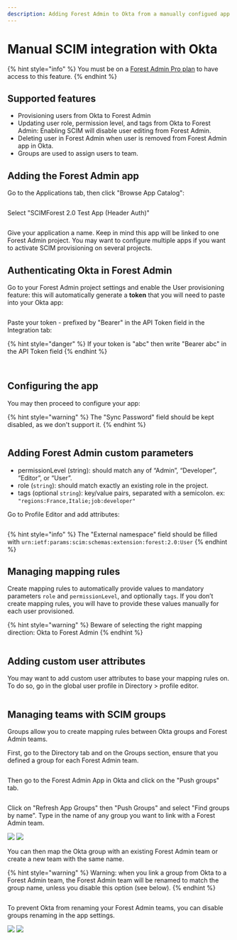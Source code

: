 ```yaml
---
description: Adding Forest Admin to Okta from a manually configued app
---
```


# Manual SCIM integration with Okta

{% hint style="info" %}
You must be on a [Forest Admin Pro plan](https://www.forestadmin.com/pricing) to have access to this feature.
{% endhint %}

## Supported features

- Provisioning users from Okta to Forest Admin
- Updating user role, permission level, and tags from Okta to Forest Admin: Enabling SCIM will disable user editing from Forest Admin.
- Deleting user in Forest Admin when user is removed from Forest Admin app in Okta.
- Groups are used to assign users to team.

## Adding the Forest Admin app

Go to the Applications tab, then click "Browse App Catalog":

<figure><img src="../../../.gitbook/assets/image (466).png" alt=""><figcaption></figcaption></figure>

​​​Select "SCIMForest 2.0 Test App (Header Auth)"

<figure><img src="../../../.gitbook/assets/image (463).png" alt=""><figcaption></figcaption></figure>

Give your application a name. Keep in mind this app will be linked to one Forest Admin project. You may want to configure multiple apps if you want to activate SCIM provisioning on several projects.

## Authenticating Okta in Forest Admin

Go to your Forest Admin project settings and enable the User provisioning feature: this will automatically generate a **token** that you will need to paste into your Okta app:​

<figure><img src="../../../.gitbook/assets/image (450).png" alt=""><figcaption></figcaption></figure>

Paste your token - prefixed by "Bearer" in the API Token field in the Integration tab:​​​​

{% hint style="danger" %}
If your token is "abc" then write "Bearer abc" in the API Token field
{% endhint %}

<figure><img src="../../../.gitbook/assets/image (499).png" alt=""><figcaption></figcaption></figure>

<figure><img src="../../../.gitbook/assets/image (487).png" alt=""><figcaption></figcaption></figure>

## Configuring the app

You may then proceed to configure your app:

{% hint style="warning" %}
The "Sync Password" field should be kept disabled, as we don't support it.
{% endhint %}

<figure><img src="../../../.gitbook/assets/image (500).png" alt=""><figcaption></figcaption></figure>

## Adding Forest Admin custom parameters

- permissionLevel (string): should match any of “Admin”, “Developer”, “Editor”, or “User”.
- role (`string`): should match exactly an existing role in the project.
- tags (optional `string`): key/value pairs, separated with a semicolon. ex: `"regions:France,Italie;job:developer"`

Go to Profile Editor and add attributes:

<figure><img src="../../../.gitbook/assets/image (536).png" alt=""><figcaption></figcaption></figure>

{% hint style="info" %}
The "External namespace" field should be filled with `urn:ietf:params:scim:schemas:extension:forest:2.0:User`
{% endhint %}

## Managing mapping rules

Create mapping rules to automatically provide values to mandatory parameters `role` and `permissionLevel`, and optionally `tags`. If you don’t create mapping rules, you will have to provide these values manually for each user provisioned.

{% hint style="warning" %}
Beware of selecting the right mapping direction: Okta to Forest Admin
{% endhint %}

<figure><img src="../../../.gitbook/assets/image (2) (2).png" alt=""><figcaption></figcaption></figure>

## Adding custom user attributes

You may want to add custom user attributes to base your mapping rules on. To do so, go in the global user profile in Directory > profile editor.

<figure><img src="../../../.gitbook/assets/image (571).png" alt=""><figcaption></figcaption></figure>

## Managing teams with SCIM groups

Groups allow you to create mapping rules between Okta groups and Forest Admin teams.

First, go to the Directory tab and on the Groups section, ensure that you defined a group for each Forest Admin team.

<figure><img src="../../../.gitbook/assets/image (584).png" alt=""><figcaption></figcaption></figure>

Then go to the Forest Admin App in Okta and click on the "Push groups" tab.

<figure><img src="../../../.gitbook/assets/image (596).png" alt=""><figcaption></figcaption></figure>

Click on "Refresh App Groups" then "Push Groups" and select "Find groups by name". Type in the name of any group you want to link with a Forest Admin team.

![](<../../../.gitbook/assets/image (582).png>) ![](<../../../.gitbook/assets/image (583).png>)

You can then map the Okta group with an existing Forest Admin team or create a new team with the same name.

{% hint style="warning" %}
Warning: when you link a group from Okta to a Forest Admin team, the Forest Admin team will be renamed to match the group name, unless you disable this option (see below).
{% endhint %}

<figure><img src="../../../.gitbook/assets/image (589).png" alt=""><figcaption></figcaption></figure>

To prevent Okta from renaming your Forest Admin teams, you can disable groups renaming in the app settings.

![](<../../../.gitbook/assets/image (594).png>) ![](<../../../.gitbook/assets/image (586).png>)
